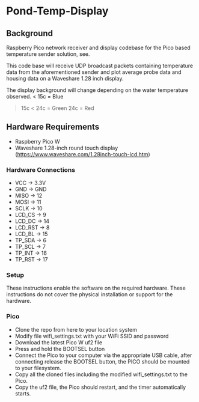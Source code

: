 # Pond-Temp-Display

## Background

Raspberry Pico network receiver and display codebase for the Pico based temperature sender solution, see.

This code base will receive UDP broadcast packets containing temperature data from the aforementioned sender and plot average probe data and housing data on a Waveshare 1.28 inch display.

The display background will change depending on the water temperature observed.
 < 15c = Blue
 > 15c < 24c = Green
 > 24c = Red

## Hardware Requirements
* Raspberry Pico W
* Waveshare 1.28-inch round touch display (https://www.waveshare.com/1.28inch-touch-lcd.htm)

### Hardware Connections
* VCC -> 3.3V
* GND -> GND
* MISO -> 12
* MOSI -> 11
* SCLK -> 10
* LCD_CS -> 9
* LCD_DC -> 14
* LCD_RST -> 8
* LCD_BL -> 15
* TP_SDA -> 6
* TP_SCL -> 7
* TP_INT -> 16
* TP_RST -> 17

### Setup 
These instructions enable the software on the required hardware. 
These instructions do not cover the physical installation or support for the hardware.

### Pico

* Clone the repo from here to your location system
* Modify file wifi_settings.txt with your WiFi SSID and password
* Download the latest Pico W uf2 file
* Press and hold the BOOTSEL button
* Connect the Pico to your computer via the appropriate USB cable, after connecting release the BOOTSEL button, the PICO should be mounted to your filesystem.
* Copy all the cloned files including the modified wifi_settings.txt to the Pico.
* Copy the uf2 file, the Pico should restart, and the timer automatically starts.
